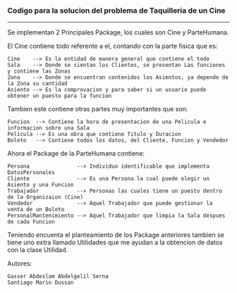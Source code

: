 ### Codigo para la solucion del problema de Taquilleria de un Cine
------------------------------------------------------------------

Se implementan 2 Principales Package, los cuales son Cine y ParteHumana.

El Cine contiene todo referente a el, contando con la parte fisica que es:
```    
Cine    --> Es la entidad de manera general que contiene el todo
Sala    --> Donde se sientan los Clientes, se presentan Las funciones y contiene las Zonas
Zona    --> Donde se encuentran contenidos los Asientos, ya depende de la Zona su cantidad
Asiento --> Es la comprovacion y para saber si un usuario puede obtener un puesto para la funcion
```
Tambien este contiene otras partes muy importantes que son:
```
Funcion  --> Contiene la hora de presentacion de una Pelicula e informacion sobre una Sala
Pelicula --> Es una obra que contiene Titulo y Duracion
Boleto   --> Contiene todos los datos, del Cliente, Funcion y Vendedor
```
Ahora el Package de la ParteHumana contiene:
```
Persona               --> Individuo identificable que implementa DatosPersonales
Cliente               --> Es una Persona la cual puede elegir un Asiento y una Funcion
Trabajador            --> Personas las cuales tiene un puesto dentro de la Organizaion (Cine)
Vendedor              --> Aquel Trabajador que puede gestionar la venta de un Boleto
PersonalMantenimiento --> Aquel Trabajador que limpia la Sala despues de cada Funcion
```
Teniendo encuenta el planteamiento de los Package anteriores tambien se tiene uno extra llamado Utilidades
que me ayudan a la obtencion de datos con la clase Utilidad.

Autores:
```
Gasser Abdeslam Abdelgelil Serna
Santiago Marin Dussan
```
